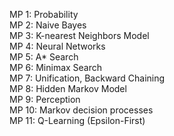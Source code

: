 MP 1: Probability </br>
MP 2: Naive Bayes</br>
MP 3: K-nearest Neighbors Model</br>
MP 4: Neural Networks</br>
MP 5: A* Search</br>
MP 6: Minimax Search</br>
MP 7: Unification, Backward Chaining</br>
MP 8: Hidden Markov Model</br>
MP 9: Perception</br>
MP 10: Markov decision processes</br>
MP 11: Q-Learning (Epsilon-First)</br>
